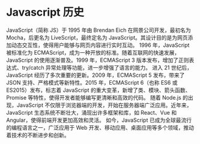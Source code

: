 # Javascript 历史

JavaScript（简称 JS）于 1995 年由 Brendan Eich 在网景公司开发，最初名为 Mocha，后更名为 LiveScript，最终定名为 JavaScript。其设计目的是为网页添加动态交互性，使得用户能够与网页内容进行实时互动。
1996 年，JavaScript 被标准化为 ECMAScript，成为一种开放的标准。随着互联网的快速发展，JavaScript 的使用逐渐普及。1999 年，ECMAScript 3 版本发布，增加了正则表达式、try/catch 异常处理等功能，进一步增强了语言的能力。
进入 21 世纪后，JavaScript 经历了多次重要的更新。2009 年，ECMAScript 5 发布，带来了 JSON 支持、严格模式等新特性。2015 年，ECMAScript 6（也称 ES6 或 ES2015）发布，标志着 JavaScript 的重大变革，新增了类、模块、箭头函数、Promise 等特性，使得开发者能够编写更清晰和高效的代码。
随着 Node.js 的出现，JavaScript 不仅限于浏览器端的开发，开始在服务器端广泛应用。近年来，JavaScript 生态系统不断壮大，涌现出许多框架和库，如 React、Vue 和 Angular，使得前端开发更加高效和灵活。
如今，JavaScript 已成为全球最流行的编程语言之一，广泛应用于 Web 开发、移动应用、桌面应用等多个领域，推动着技术的不断进步和创新。
